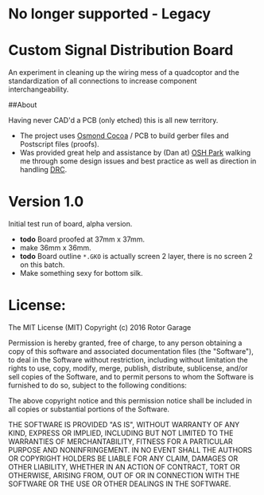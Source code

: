 # No longer supported - Legacy

# Custom Signal Distribution Board

An experiment in cleaning up the wiring mess of a quadcoptor and the standardization of all connections to increase component interchangeability.

##About

Having never CAD'd a PCB (only etched) this is all new territory. 

* The project uses [Osmond Cocoa](http://www.osmondpcb.com/) / PCB to build gerber files and Postscript files (proofs). 
* Was provided great help and assistance by (Dan at) [OSH Park](https://oshpark.com/) walking me through some design issues and best practice as well as direction in handling [DRC](https://en.wikipedia.org/wiki/Design_rule_checking).

# Version 1.0

Initial test run of board, alpha version.

* __todo__ Board proofed at 37mm x 37mm.
 * make 36mm x 36mm.
* __todo__ Board outline ```*.GKO``` is actually screen 2 layer, there is no screen 2 on this batch.
 * Make something sexy for bottom silk.
 

# License:

The MIT License (MIT)
Copyright (c) 2016 Rotor Garage

Permission is hereby granted, free of charge, to any person obtaining a copy of this software and associated documentation files (the "Software"), to deal in the Software without restriction, including without limitation the rights to use, copy, modify, merge, publish, distribute, sublicense, and/or sell copies of the Software, and to permit persons to whom the Software is furnished to do so, subject to the following conditions:

The above copyright notice and this permission notice shall be included in all copies or substantial portions of the Software.

THE SOFTWARE IS PROVIDED "AS IS", WITHOUT WARRANTY OF ANY KIND, EXPRESS OR IMPLIED, INCLUDING BUT NOT LIMITED TO THE WARRANTIES OF MERCHANTABILITY, FITNESS FOR A PARTICULAR PURPOSE AND NONINFRINGEMENT. IN NO EVENT SHALL THE AUTHORS OR COPYRIGHT HOLDERS BE LIABLE FOR ANY CLAIM, DAMAGES OR OTHER LIABILITY, WHETHER IN AN ACTION OF CONTRACT, TORT OR OTHERWISE, ARISING FROM, OUT OF OR IN CONNECTION WITH THE SOFTWARE OR THE USE OR OTHER DEALINGS IN THE SOFTWARE.
